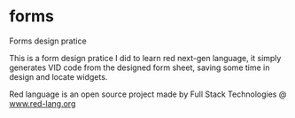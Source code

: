 # forms
Forms design pratice

This is a form design pratice I did to learn red next-gen language, it simply generates VID code from the 
designed form sheet, saving some time in design and locate widgets.

Red language is an open source project made by Full Stack Technologies @ www.red-lang.org

